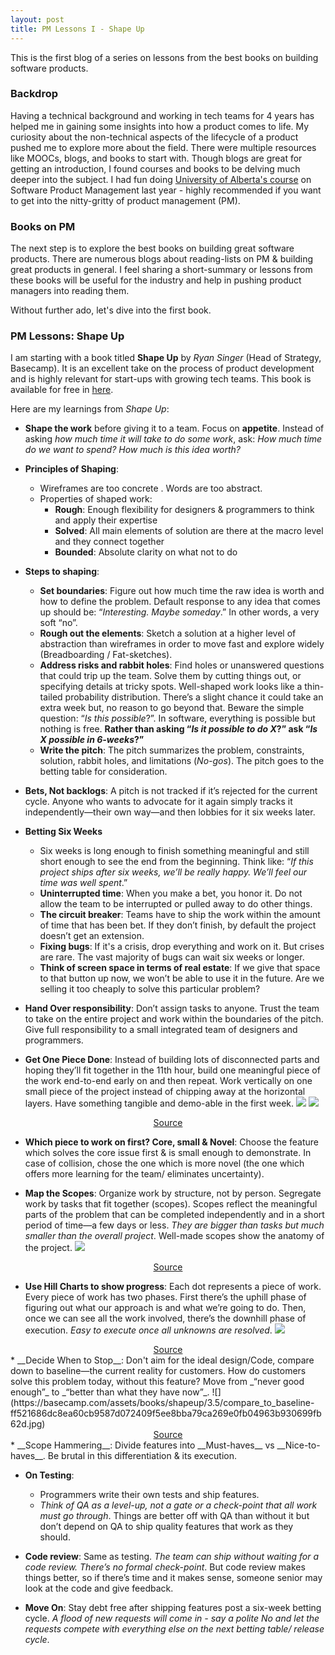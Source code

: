```yaml
---
layout: post
title: PM Lessons I - Shape Up
---
```


This is the first blog of a series on lessons from the best books on building software products.

### Backdrop

Having a technical background and working in tech teams for 4 years has helped me in gaining some insights into how a product comes to life. My curiosity about the non-technical aspects of the lifecycle of a product pushed me to explore more about the field. There were multiple resources like MOOCs, blogs, and books to start with. Though blogs are great for getting an introduction, I found courses and books to be delving much deeper into the subject. I had fun doing [University of Alberta's course](https://www.coursera.org/specializations/product-management) on Software Product Management last year - highly recommended if you want to get into the nitty-gritty of product management (PM).

### Books on PM
The next step is to explore the best books on building great software products. There are numerous blogs about reading-lists on PM & building great products in general. I feel sharing a short-summary or lessons from these books will be useful for the industry and help in pushing product managers into reading them.

Without further ado, let's dive into the first book.

### PM Lessons: Shape Up
I am starting with a book titled __Shape Up__ by _Ryan Singer_ (Head of Strategy, Basecamp). It is an excellent take on the process of product development and is highly relevant for start-ups with growing tech teams. This book is available for free in [here](https://basecamp.com/shapeup/webbook).

Here are my learnings from _Shape Up_:

* __Shape the work__ before giving it to a team. Focus on __appetite__. Instead of asking _how much time it will take to do some work_, ask: _How much time do we want to spend? How much is this idea worth?_

* __Principles of Shaping__:
  - Wireframes are too concrete . Words are too abstract.
  - Properties of shaped work:
    - __Rough__: Enough flexibility for designers & programmers to think and apply their expertise
    - __Solved__: All main elements of solution are there at the macro level and they connect together
    - __Bounded__: Absolute clarity on what not to do

* __Steps to shaping__:
  - __Set boundaries__: Figure out how much time the raw idea is worth and how to define the problem. Default response to any idea that comes up should be: “_Interesting. Maybe someday_.” In other words, a very soft “no”.
  - __Rough out the elements__: Sketch a solution at a higher level of abstraction than wireframes in order to move fast and explore widely (Breadboarding / Fat-sketches).
  - __Address risks and rabbit holes__: Find holes or unanswered questions that could trip up the team. Solve them by cutting things out, or specifying details at tricky spots. Well-shaped work looks like a thin-tailed probability distribution. There’s a slight chance it could take an extra week but, no reason to go beyond that. Beware the simple question: “_Is this possible_?”. In software, everything is possible but nothing is free. __Rather than asking “_Is it possible to do X_?” ask “_Is X possible in 6-weeks_?”__
  - __Write the pitch__: The pitch summarizes the problem, constraints, solution, rabbit holes, and limitations (_No-gos_). The pitch goes to the betting table for consideration.

* __Bets, Not backlogs__: A pitch is not tracked if it’s rejected for the current cycle.  Anyone who wants to advocate for it again simply tracks it independently—their own way—and then lobbies for it six weeks later.

* __Betting Six Weeks__
  - Six weeks is long enough to finish something meaningful and still short enough to see the end from the beginning. Think like: “_If this project ships after six weeks, we’ll be really happy. We’ll feel our time was well spent_.”
  - __Uninterrupted time__: When you make a bet, you honor it. Do not allow the team to be interrupted or pulled away to do other things.
  - __The circuit breaker__: Teams have to ship the work within the amount of time that has been bet. If they don’t finish, by default the project doesn’t get an extension.
  - __Fixing bugs__: If it's a crisis, drop everything and work on it. But crises are rare. The vast majority of bugs can wait six weeks or longer.
  - __Think of screen space in terms of real estate__: If we give that space to that button up now, we won’t be able to use it in the future. Are we selling it too cheaply to solve this particular problem?

* __Hand Over responsibility__: Don’t assign tasks to anyone. Trust the team to take on the entire project and work within the boundaries of the pitch. Give full responsibility to a small integrated team of designers and programmers.

* __Get One Piece Done__: Instead of building lots of disconnected parts and hoping they’ll fit together in the 11th hour,  build one meaningful piece of the work end-to-end early on and then repeat. Work vertically on one small piece of the project instead of chipping away at the horizontal layers. Have something tangible and demo-able in the first week.
![](https://basecamp.com/assets/books/shapeup/3.2/back-end_only-e8b9580807d4b4b50a31627b20d37c1dcf90c55b1f0cc20d5ab88f25888b6bf6.png)
![](https://basecamp.com/assets/books/shapeup/3.2/one_slice-4cbcdda1a5cdc1b2bdc9bf7bd023cc0c5af666c5857c6e7d32650d9229a81cf0.png)
<figcaption style="text-align:center"><a href="https://basecamp.com/shapeup/3.2-chapter-10" target="_blank">Source</a> </figcaption>

* __Which piece to work on first? Core, small & Novel__: Choose the feature which solves the core issue first & is small enough to demonstrate. In case of collision, chose the one which is more novel (the one which offers more learning for the team/ eliminates uncertainty).

* __Map the Scopes__: Organize work by structure, not by person. Segregate work by tasks that fit together (scopes). Scopes reflect the meaningful parts of the problem that can be completed independently and in a short period of time—a few days or less. _They are bigger than tasks but much smaller than the overall project_. Well-made scopes show the anatomy of the project.
![](https://basecamp.com/assets/books/shapeup/3.3/drafts_6-a511456472dd9b348e6fc314781a8e6c91e7ae942eed0779036539bf27bbb530.png)
<figcaption style="text-align:center"><a href="https://basecamp.com/shapeup/3.3-chapter-11">Source</a> </figcaption>

* __Use Hill Charts to show progress__: Each dot represents a piece of work. Every piece of work has two phases. First there’s the uphill phase of figuring out what our approach is and what we’re going to do. Then, once we can see all the work involved, there’s the downhill phase of execution. _Easy to execute once all unknowns are resolved_.
![](https://basecamp.com/assets/books/shapeup/3.4/snapshots-acc8efc1f87284428ed51816961e7f6f40141ff29cf1103c3d0002e73b0da497.png)
<figcaption style="text-align:center"><a href="https://basecamp.com/shapeup/3.4-chapter-12">Source</a> </figcaption>
* __Decide When to Stop__: Don't aim for the ideal design/Code, compare down to baseline—the current reality for customers. How do customers solve this problem today, without this feature? Move from _“never good enough”_ to _“better than what they have now”_.
![](https://basecamp.com/assets/books/shapeup/3.5/compare_to_baseline-ff521686dc8ea60cb9587d072409f5ee8bba79ca269e0fb04963b930699fb62d.jpg)
<figcaption style="text-align:center"><a href="https://basecamp.com/shapeup/3.5-chapter-13">Source</a> </figcaption>
* __Scope Hammering__: Divide features into __Must-haves__ vs __Nice-to-haves__. Be brutal in this differentiation & its execution.

* __On Testing__:
  - Programmers write their own tests and ship features.
  - _Think of QA as a level-up, not a gate or a check-point that all work must go through_. Things are better off with QA than without it but don’t depend on QA to ship quality features that work as they should.

* __Code review__: Same as testing. _The team can ship without waiting for a code review. There’s no formal check-point_. But code review makes things better, so if there’s time and it makes sense, someone senior may look at the code and give feedback.

* __Move On__: Stay debt free after shipping features post a six-week betting cycle. _A flood of new requests will come in - say a polite No and let the requests compete with everything else on the next betting table/ release cycle_.
